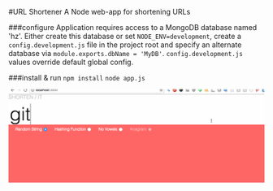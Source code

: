 #URL Shortener
A Node web-app for shortening URLs

###configure
Application requires access to a MongoDB database named 'hz'. Either create this
database or set `NODE_ENV=development`, create a `config.development.js` file in the project root and
 specify an alternate database via `module.exports.dbName = 'MyDB'`. 
`config.development.js` values override default global config.

###install & run
`npm install`
`node app.js`



![](demo.gif)

